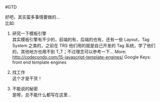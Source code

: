 #GTD 

好吧，其实蛮多事情要做的...  
比如:  

1. 研究一下模板引擎  
	其实模板引擎有不少的，前端的有，后端的也有，还有一些 Layout，Tag System 之类的，之前在 TRS
他们用的就是自己开发的 Tag 系统，学了他们的，其他地方也用不到 T_T；不过理念可以参考一下...
	More: http://codecondo.com/15-javascript-template-engines/
	Google Keys: front end template engines

2. 找工作  
	这个才是干货！

3. 不能说的秘密  
	是呀，总不能什么都写在这里...